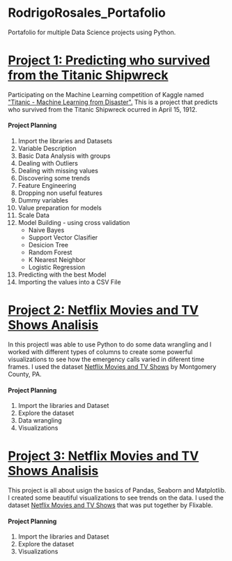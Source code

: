 # RodrigoRosales_Portafolio
Portafolio for multiple Data Science projects using Python.

# [Project 1: Predicting who survived from the Titanic Shipwreck](https://github.com/Royserk/Titanic/blob/main/Titanic.ipynb)
Participating on the Machine Learning competition of Kaggle named ["Titanic - Machine Learning from Disaster".](https://www.kaggle.com/c/titanic)
This is a project that predicts who survived from the Titanic Shipwreck ocurred in April 15, 1912.
#### Project Planning
1. Import the libraries and Datasets
2. Variable Description
3. Basic Data Analysis with groups
4. Dealing with Outliers
5. Dealing with missing values
6. Discovering some trends
7. Feature Engineering
8. Dropping non useful features
9. Dummy variables
10. Value preparation for models
11. Scale Data
12. Model Building - using cross validation
    - Naive Bayes
    - Support Vector Clasifier
    - Desicion Tree
    - Random Forest
    - K Nearest Neighbor
    - Logistic Regression
13. Predicting with the best Model
14. Importing the values into a CSV File


# [Project 2: Netflix Movies and TV Shows Analisis](https://github.com/Royserk/911_Calls/blob/main/Emergency%20911%20Calls.ipynb)
In this projectI was able to use Python to do some data wrangling and I worked with different types of columns to create some powerful visualizations to see how the emergency calls varied in diferent time frames.
I used the dataset [Netflix Movies and TV Shows](https://www.kaggle.com/mchirico/montcoalert) by Montgomery County, PA.
#### Project Planning
1. Import the libraries and Dataset
2. Explore the dataset
3. Data wrangling
4. Visualizations 


# [Project 3: Netflix Movies and TV Shows Analisis](https://github.com/Royserk/Netflix/blob/main/Netflix.ipynb)
This project is all about usign the basics of Pandas, Seaborn and Matplotlib. I created some beautiful visualizations to see trends on the data.
I used the dataset [Netflix Movies and TV Shows](https://www.kaggle.com/shivamb/netflix-shows) that was put together by Flixable.
#### Project Planning
1. Import the libraries and Dataset
2. Explore the dataset
3. Visualizations 



